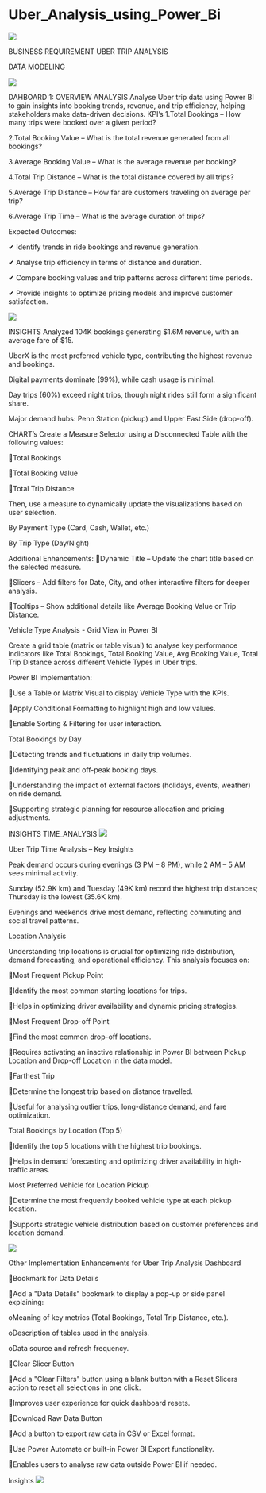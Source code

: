 # Uber_Analysis_using_Power_Bi


![](https://github.com/Eshwarthota2219/Uber_Analysis_using_Power_Bi/blob/main/uber_logo2.avif)


BUSINESS REQUIREMENT
UBER TRIP ANALYSIS

DATA MODELING

![](https://github.com/Eshwarthota2219/Uber_Analysis_using_Power_Bi/blob/main/star_schema.png)


DAHBOARD 1: OVERVIEW ANALYSIS
Analyse Uber trip data using Power BI to gain insights into booking trends, revenue, and trip efficiency, helping stakeholders make data-driven decisions.
KPI’s
1.Total Bookings – How many trips were booked over a given period?

2.Total Booking Value – What is the total revenue generated from all bookings?

3.Average Booking Value – What is the average revenue per booking?

4.Total Trip Distance – What is the total distance covered by all trips?

5.Average Trip Distance – How far are customers traveling on average per trip?

6.Average Trip Time – What is the average duration of trips?

Expected Outcomes:

✔ Identify trends in ride bookings and revenue generation.

✔ Analyse trip efficiency in terms of distance and duration.

✔ Compare booking values and trip patterns across different time periods.

✔ Provide insights to optimize pricing models and improve customer satisfaction.



![](https://github.com/Eshwarthota2219/Uber_Analysis_using_Power_Bi/blob/main/Overview.png)

INSIGHTS
Analyzed 104K bookings generating $1.6M revenue, with an average fare of $15.

UberX is the most preferred vehicle type, contributing the highest revenue and bookings.

Digital payments dominate (99%), while cash usage is minimal.

Day trips (60%) exceed night trips, though night rides still form a significant share.

Major demand hubs: Penn Station (pickup) and Upper East Side (drop-off).

CHART’s
Create a Measure Selector using a Disconnected Table with the following values:

Total Bookings

Total Booking Value

Total Trip Distance

Then, use a measure to dynamically update the visualizations based on user selection.

By Payment Type (Card, Cash, Wallet, etc.)

By Trip Type (Day/Night)


Additional Enhancements:
Dynamic Title – Update the chart title based on the selected measure.

Slicers – Add filters for Date, City, and other interactive filters for deeper analysis.

Tooltips – Show additional details like Average Booking Value or Trip Distance.

Vehicle Type Analysis - Grid View in Power BI

Create a grid table (matrix or table visual) to analyse key performance indicators like Total Bookings, Total Booking Value, Avg Booking Value, Total Trip Distance across different Vehicle Types in Uber trips.

Power BI Implementation:

Use a Table or Matrix Visual to display Vehicle Type with the KPIs.

Apply Conditional Formatting to highlight high and low values.

Enable Sorting & Filtering for user interaction.

Total Bookings by Day

Detecting trends and fluctuations in daily trip volumes.

Identifying peak and off-peak booking days.

Understanding the impact of external factors (holidays, events, weather) on ride demand.

Supporting strategic planning for resource allocation and pricing adjustments.



INSIGHTS TIME_ANALYSIS
![](https://github.com/Eshwarthota2219/Uber_Analysis_using_Power_Bi/blob/main/Time_Analysis.png)

Uber Trip Time Analysis – Key Insights

Peak demand occurs during evenings (3 PM – 8 PM), while 2 AM – 5 AM sees minimal activity.

Sunday (52.9K km) and Tuesday (49K km) record the highest trip distances; Thursday is the lowest (35.6K km).

Evenings and weekends drive most demand, reflecting commuting and social travel patterns.


Location Analysis

Understanding trip locations is crucial for optimizing ride distribution, demand forecasting, and operational efficiency. This analysis focuses on:

Most Frequent Pickup Point

Identify the most common starting locations for trips.

Helps in optimizing driver availability and dynamic pricing strategies.

Most Frequent Drop-off Point

Find the most common drop-off locations.

Requires activating an inactive relationship in Power BI between Pickup Location and Drop-off Location in the data model.

Farthest Trip

Determine the longest trip based on distance travelled.

Useful for analysing outlier trips, long-distance demand, and fare optimization.

Total Bookings by Location (Top 5)

Identify the top 5 locations with the highest trip bookings.

Helps in demand forecasting and optimizing driver availability in high-traffic areas.

Most Preferred Vehicle for Location Pickup

Determine the most frequently booked vehicle type at each pickup location.

Supports strategic vehicle distribution based on customer preferences and location demand.


![](https://github.com/Eshwarthota2219/Uber_Analysis_using_Power_Bi/blob/main/Information.png)


Other Implementation Enhancements for Uber Trip Analysis Dashboard

Bookmark for Data Details 

Add a "Data Details" bookmark to display a pop-up or side panel explaining:

oMeaning of key metrics (Total Bookings, Total Trip Distance, etc.).

oDescription of tables used in the analysis.

oData source and refresh frequency.

Clear Slicer Button 

Add a "Clear Filters" button using a blank button with a Reset Slicers action to reset all selections in one click.

Improves user experience for quick dashboard resets.

Download Raw Data Button 


Add a button to export raw data in CSV or Excel format.

Use Power Automate or built-in Power BI Export functionality.


Enables users to analyse raw data outside Power BI if needed.



Insights
![](https://github.com/Eshwarthota2219/Uber_Analysis_using_Power_Bi/blob/main/Insights.png)






